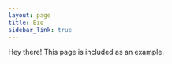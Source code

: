 ```yaml
---
layout: page
title: Bio
sidebar_link: true
---
```


<p class="message">
  Hey there! This page is included as an example.
</p>

